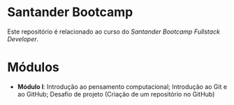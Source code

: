 # Santander Bootcamp
Este repositório é relacionado ao curso do _Santander Bootcamp Fullstack Developer_.

# Módulos

- **Módulo I**: Introdução ao pensamento computacional; Introdução ao Git e ao GitHub; Desafio de projeto (Criação de um repositório no GitHub)
